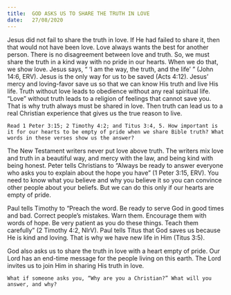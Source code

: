 ```yaml
---
title:  GOD ASKS US TO SHARE THE TRUTH IN LOVE
date:   27/08/2020
---
```


Jesus did not fail to share the truth in love. If He had failed to share it, then that would not have been love. Love always wants the best for another person. There is no disagreement between love and truth. So, we must share the truth in a kind way with no pride in our hearts. When we do that, we show love. Jesus says, “ ‘I am the way, the truth, and the life’ ” (John 14:6, ERV). Jesus is the only way for us to be saved (Acts 4:12). Jesus’ mercy and loving-favor save us so that we can know His truth and live His life. Truth without love leads to obedience without any real spiritual life. “Love” without truth leads to a religion of feelings that cannot save you. That is why truth always must be shared in love. Then truth can lead us to a real Christian experience that gives us the true reason to live.

`Read 1 Peter 3:15; 2 Timothy 4:2; and Titus 3:4, 5. How important is it for our hearts to be empty of pride when we share Bible truth? What words in these verses show us the answer?`

The New Testament writers never put love above truth. The writers mix love and truth in a beautiful way, and mercy with the law, and being kind with being honest. Peter tells Christians to “Always be ready to answer everyone who asks you to explain about the hope you have” (1 Peter 3:15, ERV). You need to know what you believe and why you believe it so you can convince other people about your beliefs. But we can do this only if our hearts are empty of pride.

Paul tells Timothy to “Preach the word. Be ready to serve God in good times and bad. Correct people’s mistakes. Warn them. Encourage them with words of hope. Be very patient as you do these things. Teach them carefully” (2 Timothy 4:2, NIrV). Paul tells Titus that God saves us because He is kind and loving. That is why we have new life in Him (Titus 3:5).

God also asks us to share the truth in love with a heart empty of pride. Our Lord has an end-time message for the people living on this earth. The Lord invites us to join Him in sharing His truth in love.

`What if someone asks you, “Why are you a Christian?” What will you answer, and why?`
